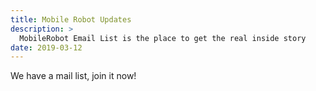 ```yaml
---
title: Mobile Robot Updates
description: >
  MobileRobot Email List is the place to get the real inside story
date: 2019-03-12
---
```


We have a mail list, join it now!
